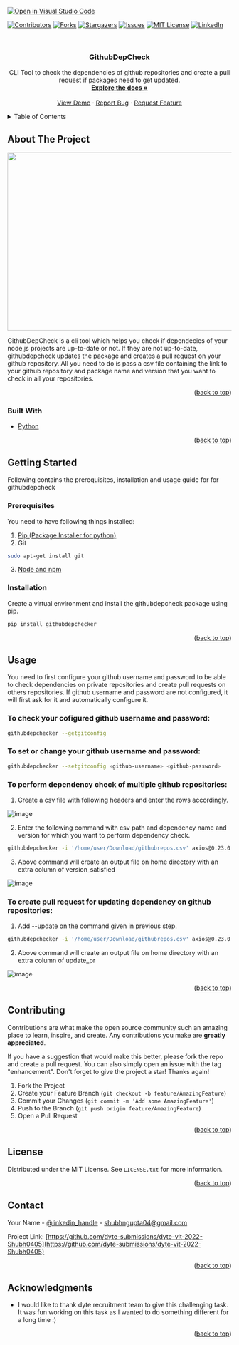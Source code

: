 [![Open in Visual Studio Code](https://classroom.github.com/assets/open-in-vscode-c66648af7eb3fe8bc4f294546bfd86ef473780cde1dea487d3c4ff354943c9ae.svg)](https://classroom.github.com/online_ide?assignment_repo_id=7942774&assignment_repo_type=AssignmentRepo)
<div id="top"></div>
<!--
*** Thanks for checking out the Best-README-Template. If you have a suggestion
*** that would make this better, please fork the repo and create a pull request
*** or simply open an issue with the tag "enhancement".
*** Don't forget to give the project a star!
*** Thanks again! Now go create something AMAZING! :D
-->



<!-- PROJECT SHIELDS -->
<!--
*** I'm using markdown "reference style" links for readability.
*** Reference links are enclosed in brackets [ ] instead of parentheses ( ).
*** See the bottom of this document for the declaration of the reference variables
*** for contributors-url, forks-url, etc. This is an optional, concise syntax you may use.
*** https://www.markdownguide.org/basic-syntax/#reference-style-links
-->
[![Contributors][contributors-shield]][contributors-url]
[![Forks][forks-shield]][forks-url]
[![Stargazers][stars-shield]][stars-url]
[![Issues][issues-shield]][issues-url]
[![MIT License][license-shield]][license-url]
[![LinkedIn][linkedin-shield]][linkedin-url]



<!-- PROJECT LOGO -->
<br />
<div align="center">
 
<h3 align="center">GithubDepCheck</h3>

  <p align="center">
    CLI Tool to check the dependencies of github repositories and create a pull request if packages need to get updated.
    <br />
    <a href="https://github.com/dyte-submissions/dyte-vit-2022-Shubh0405"><strong>Explore the docs »</strong></a>
    <br />
    <br />
    <a href="https://github.com/dyte-submissions/dyte-vit-2022-Shubh0405">View Demo</a>
    ·
    <a href="https://github.com/dyte-submissions/dyte-vit-2022-Shubh0405/issues">Report Bug</a>
    ·
    <a href="https://github.com/dyte-submissions/dyte-vit-2022-Shubh0405/issues">Request Feature</a>
  </p>
</div>



<!-- TABLE OF CONTENTS -->
<details>
  <summary>Table of Contents</summary>
  <ol>
    <li>
      <a href="#about-the-project">About The Project</a>
      <ul>
        <li><a href="#built-with">Built With Python</a></li>
      </ul>
    </li>
    <li>
      <a href="#getting-started">Getting Started</a>
      <ul>
        <li><a href="#prerequisites">Prerequisites</a></li>
        <li><a href="#installation">Installation</a></li>
      </ul>
    </li>
    <li><a href="#usage">Usage</a></li>
    <li><a href="#contributing">Contributing</a></li>
    <li><a href="#license">License</a></li>
    <li><a href="#contact">Contact</a></li>
    <li><a href="#acknowledgments">Acknowledgments</a></li>
  </ol>
</details>



<!-- ABOUT THE PROJECT -->
## About The Project

<p align="center">
  <img width="600" height="400" src="https://user-images.githubusercontent.com/59278577/171269819-14e7d1cf-ceb2-454b-920a-8895d490ede1.png">
</p>

GithubDepCheck is a cli tool which helps you check if dependecies of your node.js projects are up-to-date or not. If they are not up-to-date, githubdepcheck updates the package and creates a pull request on your github repository. All you need to do is pass a csv file containing the link to your github repository and package name and version that you want to check in all your repositories.

<p align="right">(<a href="#top">back to top</a>)</p>



### Built With

* [Python](https://www.python.org/)

<p align="right">(<a href="#top">back to top</a>)</p>



<!-- GETTING STARTED -->
## Getting Started

Following contains the prerequisites, installation and usage guide for for githubdepcheck

### Prerequisites

You need to have following things installed: 
1. [Pip (Package Installer for python)](https://pypi.org/project/pip/)
2. Git
  ```sh
  sudo apt-get install git
  ```
3. [Node and npm](https://docs.npmjs.com/downloading-and-installing-node-js-and-npm)

### Installation

Create a virtual environment and install the githubdepcheck package using pip.

```sh
pip install githubdepchecker
```

<p align="right">(<a href="#top">back to top</a>)</p>



<!-- USAGE EXAMPLES -->
## Usage

You need to first configure your github username and password to be able to check dependencies on private repositories and create pull requests on others repositories. If github username and password are not configured, it will first ask for it and automatically configure it.

### To check your cofigured github username and password:
```sh
githubdepchecker --getgitconfig
```

### To set or change your github username and password:
```sh
githubdepchecker --setgitconfig <github-username> <github-password>
```

### To perform dependency check of multiple github repositories:

1. Create a csv file with following headers and enter the rows accordingly.

![image](https://user-images.githubusercontent.com/59278577/171265766-5d221f3f-5ddc-48e8-819d-85fe87a4f7e2.png)

2. Enter the following command with csv path and dependency name and version for which you want to perform dependency check.

```sh
githubdepchecker -i '/home/user/Download/githubrepos.csv' axios@0.23.0
```

3. Above command will create an output file on home directory with an extra column of version_satisfied

![image](https://user-images.githubusercontent.com/59278577/171266474-0deab356-ff3f-4907-ab36-ee313c8fba85.png)

### To create pull request for updating dependency on github repositories:

1. Add --update on the command given in previous step.

```sh
githubdepchecker -i '/home/user/Download/githubrepos.csv' axios@0.23.0 --update
```

2. Above command will create an output file on home directory with an extra column of update_pr

![image](https://user-images.githubusercontent.com/59278577/171267031-bb7415ef-ebe8-45c2-82ff-25968d0970e2.png)


<p align="right">(<a href="#top">back to top</a>)</p>

<!-- CONTRIBUTING -->
## Contributing

Contributions are what make the open source community such an amazing place to learn, inspire, and create. Any contributions you make are **greatly appreciated**.

If you have a suggestion that would make this better, please fork the repo and create a pull request. You can also simply open an issue with the tag "enhancement".
Don't forget to give the project a star! Thanks again!

1. Fork the Project
2. Create your Feature Branch (`git checkout -b feature/AmazingFeature`)
3. Commit your Changes (`git commit -m 'Add some AmazingFeature'`)
4. Push to the Branch (`git push origin feature/AmazingFeature`)
5. Open a Pull Request

<p align="right">(<a href="#top">back to top</a>)</p>



<!-- LICENSE -->
## License

Distributed under the MIT License. See `LICENSE.txt` for more information.

<p align="right">(<a href="#top">back to top</a>)</p>



<!-- CONTACT -->
## Contact

Your Name - [@linkedin_handle](https://www.linkedin.com/in/shubhgupta04/) - shubhngupta04@gmail.com

Project Link: [https://github.com/dyte-submissions/dyte-vit-2022-Shubh0405](https://github.com/dyte-submissions/dyte-vit-2022-Shubh0405)

<p align="right">(<a href="#top">back to top</a>)</p>



<!-- ACKNOWLEDGMENTS -->
## Acknowledgments

- I would like to thank dyte recruitment team to give this challenging task. It was fun working on this task as I wanted to do something different for a long time :)

<p align="right">(<a href="#top">back to top</a>)</p>



<!-- MARKDOWN LINKS & IMAGES -->
<!-- https://www.markdownguide.org/basic-syntax/#reference-style-links -->
[contributors-shield]: https://img.shields.io/github/contributors/dyte-submissions/dyte-vit-2022-Shubh0405.svg?style=for-the-badge
[contributors-url]: https://github.com/dyte-submissions/dyte-vit-2022-Shubh0405/graphs/contributors
[forks-shield]: https://img.shields.io/github/forks/dyte-submissions/dyte-vit-2022-Shubh0405.svg?style=for-the-badge
[forks-url]: https://github.com/dyte-submissions/dyte-vit-2022-Shubh0405/network/members
[stars-shield]: https://img.shields.io/github/stars/dyte-submissions/dyte-vit-2022-Shubh0405.svg?style=for-the-badge
[stars-url]: https://github.com/dyte-submissions/dyte-vit-2022-Shubh0405/stargazers
[issues-shield]: https://img.shields.io/github/issues/dyte-submissions/dyte-vit-2022-Shubh0405.svg?style=for-the-badge
[issues-url]: https://github.com/dyte-submissions/dyte-vit-2022-Shubh0405/issues
[license-shield]: https://img.shields.io/github/license/dyte-submissions/dyte-vit-2022-Shubh0405.svg?style=for-the-badge
[license-url]: https://github.com/dyte-submissions/dyte-vit-2022-Shubh0405/blob/master/LICENSE.txt
[linkedin-shield]: https://img.shields.io/badge/-LinkedIn-black.svg?style=for-the-badge&logo=linkedin&colorB=555
[linkedin-url]: https://www.linkedin.com/in/shubhgupta04/
[product-screenshot]: images/screenshot.png
